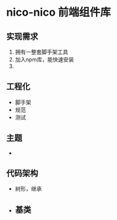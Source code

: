 # nico-nico 前端组件库

## 实现需求
1. 拥有一整套脚手架工具
2. 加入npm库，能快速安装
3. 
## 工程化
  - 脚手架
  - 规范
  - 测试
## 主题
  - 
## 代码架构
  - 树形，继承
  - 基类
    - 
